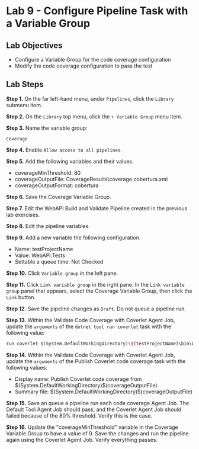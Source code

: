 # Lab 9 - Configure Pipeline Task with a Variable Group

## Lab Objectives

- Configure a Variable Group for the code coverage configuration
- Modify the code coverage configuration to pass the test

## Lab Steps

**Step 1.** On the far left-hand menu, under `Pipelines`, click the `Library` submenu item.

**Step 2.** On the `Library` top menu, click the `+ Variable Group` menu item.

**Step 3.** Name the variable group:

```text
Coverage
```

**Step 4.** Enable `Allow access to all pipelines`.

**Step 5.** Add the following variables and their values.

- coverageMinThreshold: 80
- coverageOutputFile: CoverageResults\coverage.cobertura.xml
- coverageOutputFormat: cobertura

**Step 6.** Save the Coverage Variable Group.

**Step 7.** Edit the WebAPI Build and Validate Pipeline created in the previous lab exercises.

**Step 8.** Edit the pipeline variables.

**Step 9.** Add a new variable the following configuration.

- Name: testProjectName
- Value: WebAPI.Tests
- Settable a queue time: Not Checked

**Step 10.** Click `Variable group` in the left pane.

**Step 11.** Click `Link variable group` in the right pane. In the `Link variable group` panel that appears, select the Coverage Variable Group, then click the `Link` button.

**Step 12.** Save the pipeline changes as `Draft`. Do not queue a pipeline run.

**Step 13.** Within the Validate Code Coverage with Coverlet Agent Job, update the `arguments` of the `dotnet tool run coverlet` task with the following value:

```bash
run coverlet $(System.DefaultWorkingDirectory)\$(testProjectName)\bin\Debug\netcoreapp3.1\$(testProjectName).dll --target dotnet -f $(coverageOutputFormat) --threshold $(coverageMinThreshold) --output $(System.DefaultWorkingDirectory)\$(coverageOutputFile)
```

**Step 14.** Within the Validate Code Coverage with Coverlet Agent Job, update the `arguments` of the Publish Coverlet code coverage task with the following values:

- Display name: Publish Coverlet code coverage from $(System.DefaultWorkingDirectory)\$(coverageOutputFile)
- Summary file: $(System.DefaultWorkingDirectory)\$(coverageOutputFile)

**Step 15.** Save an queue a pipeline run each code coverage Agent Job. The Default Tool Agent Job should pass, and the Coverlet Agent Job should failed because of the 80% threshold. Verify this is the case.

**Step 16.** Update the "coverageMinThreshold" variable in the Coverage Variable Group to have a value of 0. Save the changes and run the pipeline again using the Coverlet Agent Job. Verify everything passes.
